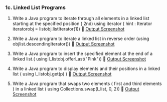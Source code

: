 ### 1c. Linked List Programs

1. Write a Java program to iterate through all elements in a linked list starting at the specified position ( 2nd) using iterator ( hint : Iterator iteratorobj = listobj.listIterator(1))
   🔗 [Output Screenshot](https://github.com/shodhanshetty12/Advanced-Java-Assignment-1/blob/main/1barraylist/Output/p1.png)

2. Write a Java program to iterate a linked list in reverse order (using objlist.descendingIterator())
   🔗 [Output Screenshot](https://github.com/shodhanshetty12/Advanced-Java-Assignment-1/blob/main/1barraylist/Output/p2.png)

3. Write a Java program to insert the specified element at the end of a linked list.( using l\_listobj.offerLast("Pink"))
   🔗 [Output Screenshot](https://github.com/shodhanshetty12/Advanced-Java-Assignment-1/blob/main/1barraylist/Output/p3.png)

4. Write a Java program to display elements and their positions in a linked list ( using l\_listobj.get(p) )
   🔗 [Output Screenshot](https://github.com/shodhanshetty12/Advanced-Java-Assignment-1/blob/main/1barraylist/Output/p4.png)

5. Write a Java program that swaps two elements ( first and third elements ) in a linked list  ( using Collections.swap(l\_list, 0, 2))
   🔗 [Output Screenshot](https://github.com/shodhanshetty12/Advanced-Java-Assignment-1/blob/main/1barraylist/Output/p5.png)
